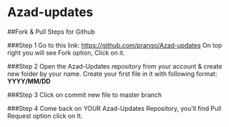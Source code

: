 Azad-updates
============


##Fork & Pull Steps for Github

###Step 1
Go to this link: https://github.com/prango/Azad-updates
On top right you will see Fork option, Click on it.

###Step 2
Open the Azad-Updates repository from your account & create new folder by your name.
Create your first file in it with following format: **YYYY/MM/DD**

###Step 3
Click on commit new file to master branch

###Step 4
Come back on YOUR Azad-Updates Repository, you'll find Pull Request option click on It.
